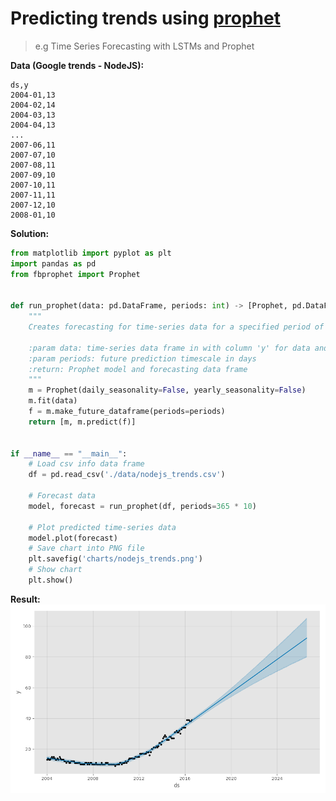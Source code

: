 # Predicting trends using [prophet](https://github.com/facebook/prophet)

> e.g Time Series Forecasting with LSTMs and Prophet

**Data (Google trends - NodeJS):**
```csv
ds,y
2004-01,13
2004-02,14
2004-03,13
2004-04,13
...
2007-06,11
2007-07,10
2007-08,11
2007-09,10
2007-10,11
2007-11,11
2007-12,10
2008-01,10
```

**Solution:**
```python
from matplotlib import pyplot as plt
import pandas as pd
from fbprophet import Prophet


def run_prophet(data: pd.DataFrame, periods: int) -> [Prophet, pd.DataFrame]:
    """
    Creates forecasting for time-series data for a specified period of time

    :param data: time-series data frame in with column 'y' for data and 'ds' for timestamps
    :param periods: future prediction timescale in days
    :return: Prophet model and forecasting data frame
    """
    m = Prophet(daily_seasonality=False, yearly_seasonality=False)
    m.fit(data)
    f = m.make_future_dataframe(periods=periods)
    return [m, m.predict(f)]


if __name__ == "__main__":
    # Load csv info data frame
    df = pd.read_csv('./data/nodejs_trends.csv')

    # Forecast data
    model, forecast = run_prophet(df, periods=365 * 10)

    # Plot predicted time-series data
    model.plot(forecast)
    # Save chart into PNG file
    plt.savefig('charts/nodejs_trends.png')
    # Show chart
    plt.show()
```

**Result:**
![chart](./charts/nodejs_trends.png)

